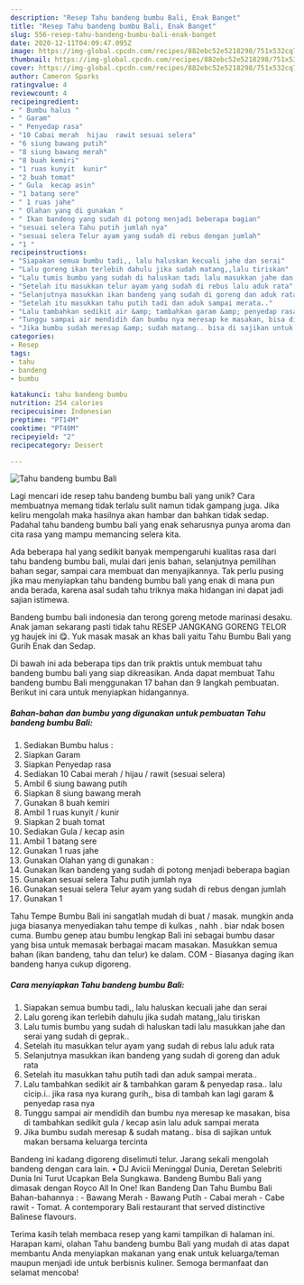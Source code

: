 ```yaml
---
description: "Resep Tahu bandeng bumbu Bali, Enak Banget"
title: "Resep Tahu bandeng bumbu Bali, Enak Banget"
slug: 556-resep-tahu-bandeng-bumbu-bali-enak-banget
date: 2020-12-11T04:09:47.095Z
image: https://img-global.cpcdn.com/recipes/882ebc52e5218298/751x532cq70/tahu-bandeng-bumbu-bali-foto-resep-utama.jpg
thumbnail: https://img-global.cpcdn.com/recipes/882ebc52e5218298/751x532cq70/tahu-bandeng-bumbu-bali-foto-resep-utama.jpg
cover: https://img-global.cpcdn.com/recipes/882ebc52e5218298/751x532cq70/tahu-bandeng-bumbu-bali-foto-resep-utama.jpg
author: Cameron Sparks
ratingvalue: 4
reviewcount: 4
recipeingredient:
- " Bumbu halus "
- " Garam"
- " Penyedap rasa"
- "10 Cabai merah  hijau  rawit sesuai selera"
- "6 siung bawang putih"
- "8 siung bawang merah"
- "8 buah kemiri"
- "1 ruas kunyit  kunir"
- "2 buah tomat"
- " Gula  kecap asin"
- "1 batang sere"
- " 1 ruas jahe"
- " Olahan yang di gunakan "
- " Ikan bandeng yang sudah di potong menjadi beberapa bagian"
- "sesuai selera Tahu putih jumlah nya"
- "sesuai selera Telur ayam yang sudah di rebus dengan jumlah"
- "1 "
recipeinstructions:
- "Siapakan semua bumbu tadi,, lalu haluskan kecuali jahe dan serai"
- "Lalu goreng ikan terlebih dahulu jika sudah matang,,lalu tiriskan"
- "Lalu tumis bumbu yang sudah di haluskan tadi lalu masukkan jahe dan serai yang sudah di geprak.."
- "Setelah itu masukkan telur ayam yang sudah di rebus lalu aduk rata"
- "Selanjutnya masukkan ikan bandeng yang sudah di goreng dan aduk rata"
- "Setelah itu masukkan tahu putih tadi dan aduk sampai merata.."
- "Lalu tambahkan sedikit air &amp; tambahkan garam &amp; penyedap rasa.. lalu cicip.i.. jika rasa nya kurang gurih,, bisa di tambah kan lagi garam &amp; penyedap rasa nya"
- "Tunggu sampai air mendidih dan bumbu nya meresap ke masakan, bisa di tambahkan sedikit gula / kecap asin lalu aduk sampai merata"
- "Jika bumbu sudah meresap &amp; sudah matang.. bisa di sajikan untuk makan bersama keluarga tercinta"
categories:
- Resep
tags:
- tahu
- bandeng
- bumbu

katakunci: tahu bandeng bumbu 
nutrition: 254 calories
recipecuisine: Indonesian
preptime: "PT14M"
cooktime: "PT40M"
recipeyield: "2"
recipecategory: Dessert

---
```



![Tahu bandeng bumbu Bali](https://img-global.cpcdn.com/recipes/882ebc52e5218298/751x532cq70/tahu-bandeng-bumbu-bali-foto-resep-utama.jpg)

Lagi mencari ide resep tahu bandeng bumbu bali yang unik? Cara membuatnya memang tidak terlalu sulit namun tidak gampang juga. Jika keliru mengolah maka hasilnya akan hambar dan bahkan tidak sedap. Padahal tahu bandeng bumbu bali yang enak seharusnya punya aroma dan cita rasa yang mampu memancing selera kita.

Ada beberapa hal yang sedikit banyak mempengaruhi kualitas rasa dari tahu bandeng bumbu bali, mulai dari jenis bahan, selanjutnya pemilihan bahan segar, sampai cara membuat dan menyajikannya. Tak perlu pusing jika mau menyiapkan tahu bandeng bumbu bali yang enak di mana pun anda berada, karena asal sudah tahu triknya maka hidangan ini dapat jadi sajian istimewa.

Bandeng bumbu bali indonesia dan terong goreng metode marinasi desaku. Anak jaman sekarang pasti tidak tahu RESEP JANGKANG GORENG TELOR yg haujek ini 😋. Yuk masak masak an khas bali yaitu Tahu Bumbu Bali yang Gurih Enak dan Sedap.


Di bawah ini ada beberapa tips dan trik praktis untuk membuat tahu bandeng bumbu bali yang siap dikreasikan. Anda dapat membuat Tahu bandeng bumbu Bali menggunakan 17 bahan dan 9 langkah pembuatan. Berikut ini cara untuk menyiapkan hidangannya.

<!--inarticleads1-->

##### Bahan-bahan dan bumbu yang digunakan untuk pembuatan Tahu bandeng bumbu Bali:

1. Sediakan  Bumbu halus :
1. Siapkan  Garam
1. Siapkan  Penyedap rasa
1. Sediakan 10 Cabai merah / hijau / rawit (sesuai selera)
1. Ambil 6 siung bawang putih
1. Siapkan 8 siung bawang merah
1. Gunakan 8 buah kemiri
1. Ambil 1 ruas kunyit / kunir
1. Siapkan 2 buah tomat
1. Sediakan  Gula / kecap asin
1. Ambil 1 batang sere
1. Gunakan  1 ruas jahe
1. Gunakan  Olahan yang di gunakan :
1. Gunakan  Ikan bandeng yang sudah di potong menjadi beberapa bagian
1. Gunakan sesuai selera Tahu putih jumlah nya
1. Gunakan sesuai selera Telur ayam yang sudah di rebus dengan jumlah
1. Gunakan 1 


Tahu Tempe Bumbu Bali ini sangatlah mudah di buat / masak. mungkin anda juga biasanya menyediakan tahu tempe di kulkas , nahh . biar ndak bosen cuma. Bumbu genep atau bumbu lengkap Bali ini sebagai bumbu dasar yang bisa untuk memasak berbagai macam masakan. Masukkan semua bahan (ikan bandeng, tahu dan telur) ke dalam. COM - Biasanya daging ikan bandeng hanya cukup digoreng. 

<!--inarticleads2-->

##### Cara menyiapkan Tahu bandeng bumbu Bali:

1. Siapakan semua bumbu tadi,, lalu haluskan kecuali jahe dan serai
1. Lalu goreng ikan terlebih dahulu jika sudah matang,,lalu tiriskan
1. Lalu tumis bumbu yang sudah di haluskan tadi lalu masukkan jahe dan serai yang sudah di geprak..
1. Setelah itu masukkan telur ayam yang sudah di rebus lalu aduk rata
1. Selanjutnya masukkan ikan bandeng yang sudah di goreng dan aduk rata
1. Setelah itu masukkan tahu putih tadi dan aduk sampai merata..
1. Lalu tambahkan sedikit air &amp; tambahkan garam &amp; penyedap rasa.. lalu cicip.i.. jika rasa nya kurang gurih,, bisa di tambah kan lagi garam &amp; penyedap rasa nya
1. Tunggu sampai air mendidih dan bumbu nya meresap ke masakan, bisa di tambahkan sedikit gula / kecap asin lalu aduk sampai merata
1. Jika bumbu sudah meresap &amp; sudah matang.. bisa di sajikan untuk makan bersama keluarga tercinta


Bandeng ini kadang digoreng diselimuti telur. Jarang sekali mengolah bandeng dengan cara lain. • DJ Avicii Meninggal Dunia, Deretan Selebriti Dunia Ini Turut Ucapkan Bela Sungkawa. Bandeng Bumbu Bali yang dimasak dengan Royco All In One! Ikan Bandeng Dan Tahu Bumbu Bali Bahan-bahannya : - Bawang Merah - Bawang Putih - Cabai merah - Cabe rawit - Tomat. A contemporary Bali restaurant that served distinctive Balinese flavours. 

Terima kasih telah membaca resep yang kami tampilkan di halaman ini. Harapan kami, olahan Tahu bandeng bumbu Bali yang mudah di atas dapat membantu Anda menyiapkan makanan yang enak untuk keluarga/teman maupun menjadi ide untuk berbisnis kuliner. Semoga bermanfaat dan selamat mencoba!
